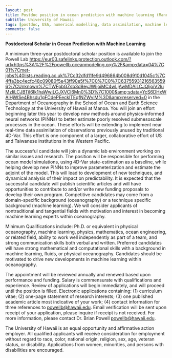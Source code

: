 ```yaml
---
layout: post
title: Postdoc position in ocean prediction with machine learning (Manoa, Hawaii)
subtitle: University of Hawaii
tags: [postdoc, USA, numerical modelling, data assimilation, machine learning]
comments: false
---
```


**Postdoctoral Scholar in Ocean Prediction with Machine Learning**

A minimum three-year postdoctoral scholar position is available to join
the Powell Lab <https://eur03.safelinks.protection.outlook.com/?url=https%3A%2F%2Fpowellb.oceanmodeling.org%2F&amp;data=04%7C01%7Cmet-jobs%40lists.reading.ac.uk%7Cc32dfd11fe9d496864b008d910d1045c%7C4ffa3bc4ecfc48c09080f5e43ff90e5f%7C0%7C0%7C637559312165635596%7CUnknown%7CTWFpbGZsb3d8eyJWIjoiMC4wLjAwMDAiLCJQIjoiV2luMzIiLCJBTiI6Ik1haWwiLCJXVCI6Mn0%3D%7C1000&amp;sdata=YcS6DHxWAlHjWSe4Bhsdu1gFCdePEecklTEqfNZWvlM%3D&amp;reserved=0> in the Department of
Oceanography in the School of Ocean and Earth Science Technology at the
University of Hawaii at Manoa. You will join an effort beginning later
this year to develop new methods around physics-informed neural networks
(PINNs) to better estimate poorly resolved submesoscale processes in the
ocean. These efforts will be extending to implement near real-time data
assimilation of observations previously unused by traditional 4D-Var.
This effort is one component of a larger, collaborative effort of US and
Taiwanese institutions in the Western Pacific.

The successful candidate will join a dynamic lab environment working on
similar issues and research. The position will be responsible for
performing ocean model simulations, using 4D-Var state-estimation as a
baseline, while helping develop new PINNs to improve parameterization
and estimate the adjoint of the model. This will lead to development of
new techniques, and dynamical analysis of their impact on
predictability. It is expected that the successful candidate will
publish scientific articles and will have opportunities to contribute to
and/or write new funding proposals to develop their own program.
Competitive candidates may come from a domain-specific background
(oceanography) or a technique specific background (machine learning). We
will consider applicants of  nontraditional and tangential fields with
motivation and interest in becoming machine learning experts within
oceanography.


Minimum Qualifications include: Ph.D. or equivalent in physical
oceanography, machine learning, physics, mathematics, ocean engineering,
or related field, ability to work well independently as part of a team,
and strong communication skills both verbal and written. Preferred
candidates will have strong mathematical and computational skills with a
background in machine learning, fluids, or physical oceanography.
Candidates should be motivated to drive new developments in machine
learning within oceanography.

The appointment will be reviewed annually and renewed based upon
performance and funding. Salary is commensurate with qualifications and
experience. Review of applications will begin immediately, and will
proceed until the position is filled. Electronic applications
containing: (1) curriculum vitae; (2) one-page statement of research
interests; (3) one published academic article most indicative of your
work; (4) contact information for three references to
powellb@hawaii.edu. Email verification will be sent upon receipt of your
application, please inquire if receipt is not received. For more
information, please contact Dr. Brian Powell <powellb@hawaii.edu>.

The University of Hawaii is an equal opportunity and affirmative action
employer. All qualified applicants will receive consideration for
employment without regard to race, color, national origin, religion,
sex, age, veteran status, or disability. Applications from women,
minorities, and persons with disabilities are encouraged.
